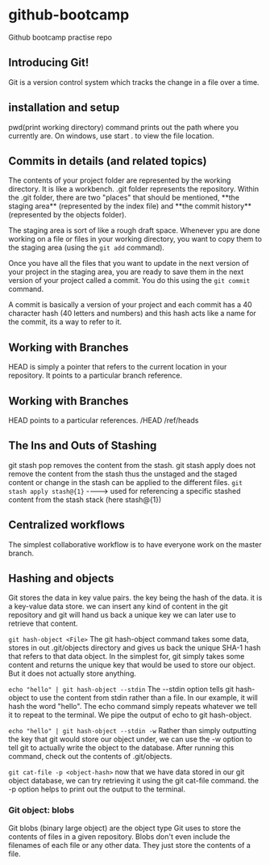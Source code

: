 # github-bootcamp
Github bootcamp practise repo

## Introducing Git!
Git is a version control system which tracks the change in a file over a time.

## installation and setup
pwd(print working directory) command prints out the path where you currently are. On windows, use start . to view the file location.

## Commits in details (and related topics)
<p>The contents of your project folder are represented by the working directory. It is like a workbench. .git folder represents the repository. Within the .git folder, there are two "places" that should be mentioned, **the staging area** (represented by the index file) and **the commit history** (represented by the objects folder).</p>

The staging area is sort of like a rough draft space. Whenever ypu are done working on a file or files in your working directory, you want to copy them to the staging area (using the `git add` command).

Once you have all the files that you want to update in the next version of your project in the staging area, you are ready to save them in the next version of your project called a commit. You do this using the ``` git commit ``` command.

<p>A commit is basically a version of your project and each commit has a 40 character hash (40 letters and numbers) and this hash acts like a name for the commit, its a way to refer to it.</p>

## Working with Branches 
HEAD is simply a pointer that refers to the current location in your repository. It points to a particular branch reference.

## Working with Branches 
HEAD points to a particular references.
/HEAD
/ref/heads

## The Ins and Outs of Stashing
git stash pop removes the content from the stash. git stash apply does not remove the content from the stash thus the unstaged and the staged content or change in the stash can be applied to the different files.
``` git stash apply stash@{1} ``` ----> used for referencing a specific stashed content from the stash stack (here stash@{1})


## Centralized workflows
The simplest collaborative workflow is to have everyone work on the master branch.

## Hashing and objects
Git stores the data in key value pairs. the key being the hash of the data. it is a key-value data store. we can insert any kind of content in the git repository and git will hand us back a unique key we can later use to retrieve that content.

```git hash-object <File>```
The git hash-object command takes some data, stores in out .git/objects directory and gives us back the unique SHA-1 hash that refers to that data object.
In the simplest for, git simply takes some content and returns the unique key that would be used to store our object. But it does not actually store anything.

```echo "hello" | git hash-object --stdin```
The --stdin option tells git hash-object to use the content from stdin rather than a file. In our example, it will hash the word "hello".
The echo command simply repeats whatever we tell it to repeat to the terminal. We pipe the output of echo to git hash-object.

```echo "hello" | git hash-object --stdin -w```
Rather than simply outputting the key that git would store our object under, we can use the -w option to tell git to actually write the object to the database. After running this command, check out the contents of .git/objects.

``` git cat-file -p <object-hash> ```
now that we have data stored in our git object database, we can try retrieving it using the git cat-file command.
the -p option helps to print out the output to the terminal.

### Git object: blobs
Git blobs (binary large object) are the object type Git uses to store the contents of files in a given repository. Blobs don't even include the filenames of each file or any other data. They just store the contents of a file.
